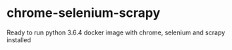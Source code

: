 # chrome-selenium-scrapy
Ready to run python 3.6.4 docker image with chrome, selenium and scrapy installed

